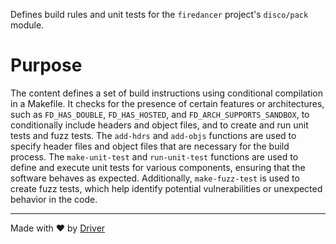 <!--------------------------------------------------------------------------------->
<!-- IMPORTANT: This file is auto-generated by Driver (https://driver.ai). -------->
<!-- Manual edits may be overwritten on future commits. --------------------------->
<!--------------------------------------------------------------------------------->

Defines build rules and unit tests for the `firedancer` project's `disco/pack` module.

# Purpose
The content defines a set of build instructions using conditional compilation in a Makefile. It checks for the presence of certain features or architectures, such as `FD_HAS_DOUBLE`, `FD_HAS_HOSTED`, and `FD_ARCH_SUPPORTS_SANDBOX`, to conditionally include headers and object files, and to create and run unit tests and fuzz tests. The `add-hdrs` and `add-objs` functions are used to specify header files and object files that are necessary for the build process. The `make-unit-test` and `run-unit-test` functions are used to define and execute unit tests for various components, ensuring that the software behaves as expected. Additionally, `make-fuzz-test` is used to create fuzz tests, which help identify potential vulnerabilities or unexpected behavior in the code.

---
Made with ❤️ by [Driver](https://www.driver.ai/)